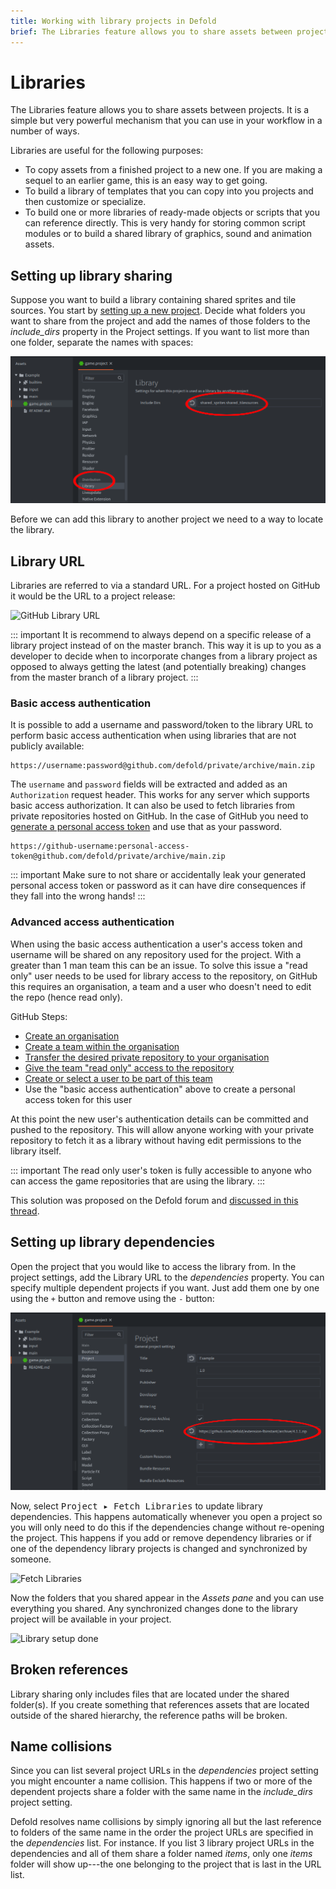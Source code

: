 ```yaml
---
title: Working with library projects in Defold
brief: The Libraries feature allows you to share assets between projects. This manual explains how it works.
---
```


# Libraries

The Libraries feature allows you to share assets between projects. It is a simple but very powerful mechanism that you can use in your workflow in a number of ways.

Libraries are useful for the following purposes:

* To copy assets from a finished project to a new one. If you are making a sequel to an earlier game, this is an easy way to get going.
* To build a library of templates that you can copy into you projects and then customize or specialize.
* To build one or more libraries of ready-made objects or scripts that you can reference directly. This is very handy for storing common script modules or to build a shared library of graphics, sound and animation assets.

## Setting up library sharing

Suppose you want to build a library containing shared sprites and tile sources. You start by [setting up a new project](/manuals/project-setup/). Decide what folders you want to share from the project and add the names of those folders to the *include_dirs* property in the Project settings. If you want to list more than one folder, separate the names with spaces:

![Include dirs](images/libraries/libraries_include_dirs.png)

Before we can add this library to another project we need to a way to locate the library.

## Library URL

Libraries are referred to via a standard URL. For a project hosted on GitHub it would be the URL to a project release:

![GitHub Library URL](images/libraries/libraries_library_url_github.png)

::: important
It is recommend to always depend on a specific release of a library project instead of on the master branch. This way it is up to you as a developer to decide when to incorporate changes from a library project as opposed to always getting the latest (and potentially breaking) changes from the master branch of a library project.
:::


### Basic access authentication

It is possible to add a username and password/token to the library URL to perform basic access authentication when using libraries that are not publicly available:

```
https://username:password@github.com/defold/private/archive/main.zip
```

The `username` and `password` fields will be extracted and added as an `Authorization` request header. This works for any server which supports basic access authorization. It can also be used to fetch libraries from private repositories hosted on GitHub. In the case of GitHub you need to [generate a personal access token](https://docs.github.com/en/free-pro-team@latest/github/authenticating-to-github/creating-a-personal-access-token) and use that as your password.

```
https://github-username:personal-access-token@github.com/defold/private/archive/main.zip
```

::: important
Make sure to not share or accidentally leak your generated personal access token or password as it can have dire consequences if they fall into the wrong hands!
:::

### Advanced access authentication

When using the basic access authentication a user's access token and username will be shared on any repository used for the project.  With a greater than 1 man team this can be an issue. To solve this issue a "read only" user needs to be used for library access to the repository, on GitHub this requires an organisation, a team and a user who doesn't need to edit the repo (hence read only).

GitHub Steps:
* [Create an organisation](https://docs.github.com/en/github/setting-up-and-managing-organizations-and-teams/creating-a-new-organization-from-scratch)
* [Create a team within the organisation](https://docs.github.com/en/github/setting-up-and-managing-organizations-and-teams/creating-a-team)
* [Transfer the desired private repository to your organisation](https://docs.github.com/en/github/administering-a-repository/transferring-a-repository)
* [Give the team "read only" access to the repository](https://docs.github.com/en/github/setting-up-and-managing-organizations-and-teams/managing-team-access-to-an-organization-repository)
* [Create or select a user to be part of this team](https://docs.github.com/en/github/setting-up-and-managing-organizations-and-teams/organizing-members-into-teams)
* Use the "basic access authentication" above to create a personal access token for this user

At this point the new user's authentication details can be committed and pushed to the repository.  This will allow anyone working with your private repository to fetch it as a library without having edit permissions to the library itself.

::: important
The read only user's token is fully accessible to anyone who can access the game repositories that are using the library.
:::

This solution was proposed on the Defold forum and [discussed in this thread](https://forum.defold.com/t/private-github-for-library-solved/67240).

## Setting up library dependencies

Open the project that you would like to access the library from. In the project settings, add the Library URL to the *dependencies* property. You can specify multiple dependent projects if you want. Just add them one by one using the `+` button and remove using the `-` button:

![Dependencies](images/libraries/libraries_dependencies.png)

Now, select <kbd>Project ▸ Fetch Libraries</kbd> to update library dependencies. This happens automatically whenever you open a project so you will only need to do this if the dependencies change without re-opening the project. This happens if you add or remove dependency libraries or if one of the dependency library projects is changed and synchronized by someone.

![Fetch Libraries](images/libraries/libraries_fetch_libraries.png)

Now the folders that you shared appear in the *Assets pane* and you can use everything you shared. Any synchronized changes done to the library project will be available in your project.

![Library setup done](images/libraries/libraries_done.png)

## Broken references

Library sharing only includes files that are located under the shared folder(s). If you create something that references assets that are located outside of the shared hierarchy, the reference paths will be broken.

## Name collisions

Since you can list several project URLs in the *dependencies* project setting you might encounter a name collision. This happens if two or more of the dependent projects share a folder with the same name in the *include_dirs* project setting.

Defold resolves name collisions by simply ignoring all but the last reference to folders of the same name in the order the project URLs are specified in the *dependencies* list. For instance. If you list 3 library project URLs in the dependencies and all of them share a folder named *items*, only one *items* folder will show up---the one belonging to the project that is last in the URL list.

